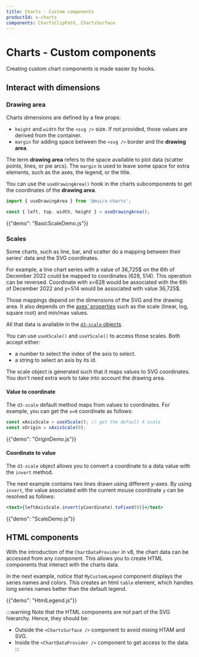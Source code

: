 ```yaml
---
title: Charts - Custom components
productId: x-charts
components: ChartsClipPath, ChartsSurface
---
```


# Charts - Custom components

<p class="description">Creating custom chart components is made easier by hooks.</p>

## Interact with dimensions

### Drawing area

Charts dimensions are defined by a few props:

- `height` and `width` for the `<svg />` size. If not provided, those values are derived from the container.
- `margin` for adding space between the `<svg />` border and the **drawing area**.

The term **drawing area** refers to the space available to plot data (scatter points, lines, or pie arcs).
The `margin` is used to leave some space for extra elements, such as the axes, the legend, or the title.

You can use the `useDrawingArea()` hook in the charts subcomponents to get the coordinates of the **drawing area**.

```jsx
import { useDrawingArea } from '@mui/x-charts';

const { left, top, width, height } = useDrawingArea();
```

{{"demo": "BasicScaleDemo.js"}}

### Scales

Some charts, such as line, bar, and scatter do a mapping between their series' data and the SVG coordinates.

For example, a line chart series with a value of 36,725$ on the 6th of December 2022 could be mapped to coordinates (628, 514).
This operation can be reversed.
Coordinate with x=628 would be associated with the 6th of December 2022 and y=514 would be associated with value 36,725$.

Those mappings depend on the dimensions of the SVG and the drawing area.
It also depends on the [axes' properties](/x/react-charts/axis/) such as the scale (linear, log, square root) and min/max values.

All that data is available in the [`d3-scale` objects](https://github.com/d3/d3-scale).

You can use `useXScale()` and `useYScale()` to access those scales.
Both accept either:

- a number to select the index of the axis to select.
- a string to select an axis by its id.

The scale object is generated such that it maps values to SVG coordinates.
You don't need extra work to take into account the drawing area.

#### Value to coordinate

The `d3-scale` default method maps from values to coordinates.
For example, you can get the `x=0` coordinate as follows:

```jsx
const xAxisScale = useXScale(); // get the default X scale
const xOrigin = xAxisScale(0);
```

{{"demo": "OriginDemo.js"}}

#### Coordinate to value

The `d3-scale` object allows you to convert a coordinate to a data value with the `invert` method.

The next example contains two lines drawn using different y-axes.
By using `invert`, the value associated with the current mouse coordinate `y` can be resolved as follows:

```jsx
<text>{leftAxisScale.invert(yCoordinate).toFixed(0)}</text>
```

{{"demo": "ScaleDemo.js"}}

## HTML components

With the introduction of the `ChartDataProvider` in v8, the chart data can be accessed from any component.
This allows you to create HTML components that interact with the charts data.

In the next example, notice that `MyCustomLegend` component displays the series names and colors.
This creates an html `table` element, which handles long series names better than the default legend.

{{"demo": "HtmlLegend.js"}}

:::warning
Note that the HTML components are not part of the SVG hierarchy.
Hence, they should be:

- Outside the `<ChartsSurface />` component to avoid mixing HTAM and SVG.
- Inside the `<ChartDataProvider />` component to get access to the data.
:::
